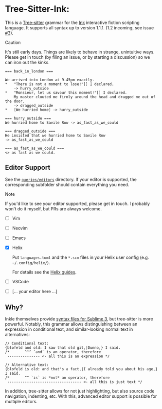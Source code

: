 # Tree-Sitter-Ink: 

This is a [Tree-sitter] grammar for the [Ink] interactive fiction scripting language.
It supports all syntax up to version 1.1.1. (1.2 incoming, see issue
[#3](https://github.com/wldmr/tree-sitter-ink/issues/3)).

[Tree-sitter]: https://tree-sitter.github.io/tree-sitter/
[Ink]: https://www.inklestudios.com/ink/

> [!CAUTION]
> It's still early days. Things are likely to behave in strange, unintuitive ways.
> Please get in touch (by filing an issue, or by starting a discussion) so we can iron out the kinks.

```ink
=== back_in_london ===

We arrived into London at 9.45pm exactly.
*	"There is not a moment to lose!"[] I declared.
	-> hurry_outside
*	"Monsieur, let us savour this moment!"[] I declared.
	My master clouted me firmly around the head and dragged me out of the door.
	-> dragged_outside
*	[We hurried home] -> hurry_outside

=== hurry_outside ===
We hurried home to Savile Row -> as_fast_as_we_could

=== dragged_outside ===
He insisted that we hurried home to Savile Row
-> as_fast_as_we_could

=== as_fast_as_we_could ===
<> as fast as we could.
```


## Editor Support

See the [`queries/editors`](queries/editors/) directory. If your editor is supported,
the corresponding subfolder should contain everything you need.

> [!NOTE]
> If you'd like to see your editor supported, please get in touch.
> I probably won't do it myself, but PRs are always welcome.

- [ ] Vim
- [ ] Neovim
- [ ] Emacs
- [x] Helix

	Put `languages.toml` and the `*.scm` files in your Helix user config (e.g. `~/.config/helix/`).

	For details see the [Helix guides](https://docs.helix-editor.com/languages.html).

- [ ] VSCode
- [ ] \[… your editor here …\]

## Why?

Inkle themselves provide [syntax files for Sublime 3](https://github.com/inkle/ink/tree/master/Sublime3Syntax),
but tree-sitter is more powerful. Notably, this grammar allows distinguishing between an expression in
conditional text, and similar-looking normal text in alternatives:

```ink
// Conditional text:
{blofeld and old: I saw that old git,|Dunno,} I said.
/*       ^^^ `and` is an operator, therefore
 --------------- <- all this is an expression */

// Alternative text:
{blofeld is old: and that's a fact,|I already told you about his age,} I said.
/*       ^^ `is` is *not* an operator, therefore
 ---------------------------------- <- all this is just text */
```

In addition, tree-sitter allows for not just highlighting, but also source code navigation, indenting, etc.
With this, advanced editor support is possible for multiple editors.
